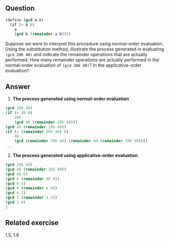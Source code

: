 ## Question

```scheme
(define (gcd a b)
  (if (= b 0)
    a
    (gcd b (remainder a b))))
```

Suppose we were to interpret this procedure using normal-order evaluation. Using the substitution method, illustrate the process generated in evaluating `(gcd 206 40)` and indicate the remainder operations that are actually performed. How many remainder operations are actually performed in the normal-order evaluation of `(gcd 206 40)`? In the applicative-order evaluation?

## Answer

1. **The process generated using normal-order evaluation**

```scheme
(gcd 206 40)
(if (= 40 0)
    206
    (gcd 40 (remainder 206 40)))
(gcd 40 (remainder 206 40))
(if (= (remainder 206 40) 0)
    40
    (gcd (remainder 206 40) (remainder 40 (remainder 206 40))))
...
```

2. **The process generated using applicative-order evaluation**

```scheme
(gcd 206 40)
(gcd 40 (remainder 206 40))
(gcd 40 6)
(gcd 6 (remainder 40 6))
(gcd 6 4)
(gcd 4 (remainder 6 4))
(gcd 4 2)
(gcd 2 (remainder 4 2))
(gcd 2 0)
2
```

## Related exercise

1.5, 1.6
